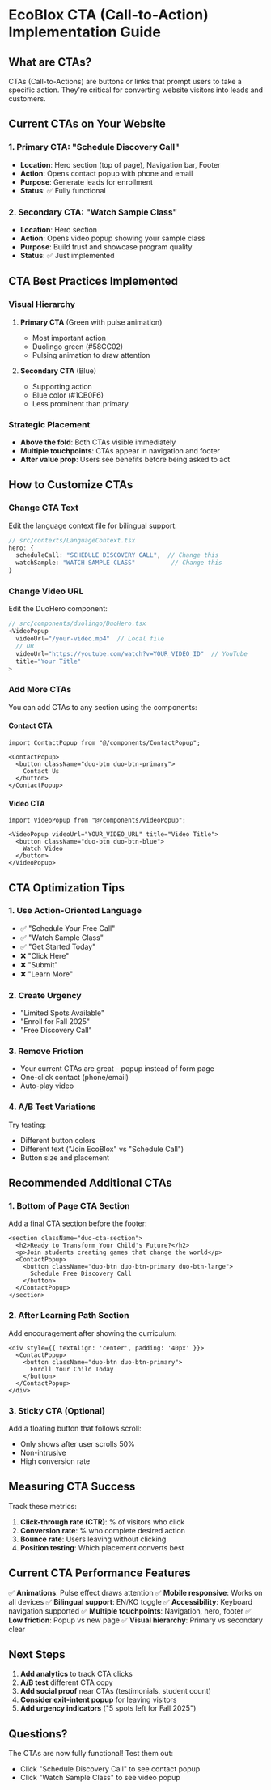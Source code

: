 # EcoBlox CTA (Call-to-Action) Implementation Guide

## What are CTAs?

CTAs (Call-to-Actions) are buttons or links that prompt users to take a specific action. They're critical for converting website visitors into leads and customers.

## Current CTAs on Your Website

### 1. **Primary CTA: "Schedule Discovery Call"**
- **Location**: Hero section (top of page), Navigation bar, Footer
- **Action**: Opens contact popup with phone and email
- **Purpose**: Generate leads for enrollment
- **Status**: ✅ Fully functional

### 2. **Secondary CTA: "Watch Sample Class"**
- **Location**: Hero section
- **Action**: Opens video popup showing your sample class
- **Purpose**: Build trust and showcase program quality
- **Status**: ✅ Just implemented

## CTA Best Practices Implemented

### Visual Hierarchy
1. **Primary CTA** (Green with pulse animation)
   - Most important action
   - Duolingo green (#58CC02)
   - Pulsing animation to draw attention

2. **Secondary CTA** (Blue)
   - Supporting action
   - Blue color (#1CB0F6)
   - Less prominent than primary

### Strategic Placement
- **Above the fold**: Both CTAs visible immediately
- **Multiple touchpoints**: CTAs appear in navigation and footer
- **After value prop**: Users see benefits before being asked to act

## How to Customize CTAs

### Change CTA Text
Edit the language context file for bilingual support:
```typescript
// src/contexts/LanguageContext.tsx
hero: {
  scheduleCall: "SCHEDULE DISCOVERY CALL",  // Change this
  watchSample: "WATCH SAMPLE CLASS"          // Change this
}
```

### Change Video URL
Edit the DuoHero component:
```typescript
// src/components/duolingo/DuoHero.tsx
<VideoPopup
  videoUrl="/your-video.mp4"  // Local file
  // OR
  videoUrl="https://youtube.com/watch?v=YOUR_VIDEO_ID"  // YouTube
  title="Your Title"
>
```

### Add More CTAs

You can add CTAs to any section using the components:

#### Contact CTA
```tsx
import ContactPopup from "@/components/ContactPopup";

<ContactPopup>
  <button className="duo-btn duo-btn-primary">
    Contact Us
  </button>
</ContactPopup>
```

#### Video CTA
```tsx
import VideoPopup from "@/components/VideoPopup";

<VideoPopup videoUrl="YOUR_VIDEO_URL" title="Video Title">
  <button className="duo-btn duo-btn-blue">
    Watch Video
  </button>
</VideoPopup>
```

## CTA Optimization Tips

### 1. **Use Action-Oriented Language**
- ✅ "Schedule Your Free Call"
- ✅ "Watch Sample Class"
- ✅ "Get Started Today"
- ❌ "Click Here"
- ❌ "Submit"
- ❌ "Learn More"

### 2. **Create Urgency**
- "Limited Spots Available"
- "Enroll for Fall 2025"
- "Free Discovery Call"

### 3. **Remove Friction**
- Your current CTAs are great - popup instead of form page
- One-click contact (phone/email)
- Auto-play video

### 4. **A/B Test Variations**
Try testing:
- Different button colors
- Different text ("Join EcoBlox" vs "Schedule Call")
- Button size and placement

## Recommended Additional CTAs

### 1. **Bottom of Page CTA Section**
Add a final CTA section before the footer:

```tsx
<section className="duo-cta-section">
  <h2>Ready to Transform Your Child's Future?</h2>
  <p>Join students creating games that change the world</p>
  <ContactPopup>
    <button className="duo-btn duo-btn-primary duo-btn-large">
      Schedule Free Discovery Call
    </button>
  </ContactPopup>
</section>
```

### 2. **After Learning Path Section**
Add encouragement after showing the curriculum:
```tsx
<div style={{ textAlign: 'center', padding: '40px' }}>
  <ContactPopup>
    <button className="duo-btn duo-btn-primary">
      Enroll Your Child Today
    </button>
  </ContactPopup>
</div>
```

### 3. **Sticky CTA (Optional)**
Add a floating button that follows scroll:
- Only shows after user scrolls 50%
- Non-intrusive
- High conversion rate

## Measuring CTA Success

Track these metrics:
1. **Click-through rate (CTR)**: % of visitors who click
2. **Conversion rate**: % who complete desired action
3. **Bounce rate**: Users leaving without clicking
4. **Position testing**: Which placement converts best

## Current CTA Performance Features

✅ **Animations**: Pulse effect draws attention
✅ **Mobile responsive**: Works on all devices
✅ **Bilingual support**: EN/KO toggle
✅ **Accessibility**: Keyboard navigation supported
✅ **Multiple touchpoints**: Navigation, hero, footer
✅ **Low friction**: Popup vs new page
✅ **Visual hierarchy**: Primary vs secondary clear

## Next Steps

1. **Add analytics** to track CTA clicks
2. **A/B test** different CTA copy
3. **Add social proof** near CTAs (testimonials, student count)
4. **Consider exit-intent popup** for leaving visitors
5. **Add urgency indicators** ("5 spots left for Fall 2025")

## Questions?

The CTAs are now fully functional! Test them out:
- Click "Schedule Discovery Call" to see contact popup
- Click "Watch Sample Class" to see video popup
